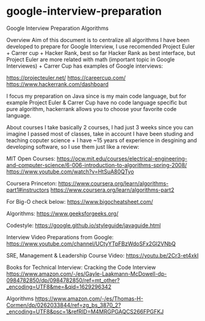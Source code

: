 # google-interview-preparation
 Google Interview Preparation Algorithms
 
 Overview
 Aim of this document is to centralize all algorithms I have been developed to prepare for Google Interview, I use recomended Project Euler + Carrer cup + Hacker Rank, best so far Hacker Rank as best interface, but Project Euler are more related with math (important topic in Google Interviewes) + Carrer Cup has examples of Google interviews:
 
 https://projecteuler.net/
 https://careercup.com/
 https://www.hackerrank.com/dashboard
 
 I focus my preparation on Java since is my main code language, but for example Project Euler & Carrer Cup have no code language specific but pure algorithm, hackerrank allows you to choose your favorite code language.
 
About courses I take basically 2 courses, I had just 3 weeks since you can imagine I passed most of classes, take in account I have been studing and teaching coputer science + I have ~15 years of experience in desgining and developing software, so I use them just like a review:

MIT Open Courses:
https://ocw.mit.edu/courses/electrical-engineering-and-computer-science/6-006-introduction-to-algorithms-spring-2008/
https://www.youtube.com/watch?v=HtSuA80QTyo

Coursera Princeton:
https://www.coursera.org/learn/algorithms-part1#instructors
https://www.coursera.org/learn/algorithms-part2

For Big-O check below:
https://www.bigocheatsheet.com/

Algorithms:
https://www.geeksforgeeks.org/

Codestyle:
https://google.github.io/styleguide/javaguide.html

Interview Video Preparations from Google:
https://www.youtube.com/channel/UCtyYTpFBzWdoSFx2Gl2VNbQ

SRE, Management & Leadership Course Video:
https://youtu.be/2Cr3-et4xkI

Books for Technical Interview:
Cracking the Code Interview
https://www.amazon.com/-/es/Gayle-Laakmann-McDowell-dp-0984782850/dp/0984782850/ref=mt_other?_encoding=UTF8&me=&qid=1629296342

Algorithms
https://www.amazon.com/-/es/Thomas-H-Cormen/dp/0262033844/ref=zg_bs_3870_2?_encoding=UTF8&psc=1&refRID=M4MRGPGAQCS266FPGFKJ



